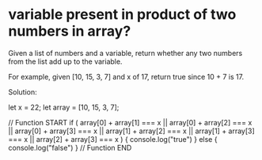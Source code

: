 # variable present in product of two numbers in array?

Given a list of numbers and a variable, return whether any two numbers from the list add up to the variable.

For example, given [10, 15, 3, 7] and x of 17, return true since 10 + 7 is 17.

Solution:

let x = 22;
let array = [10, 15, 3, 7];

// Function START
if ( 
    array[0] + array[1] === x || 
    array[0] + array[2] === x || 
    array[0] + array[3] === x ||
    array[1] + array[2] === x ||
    array[1] + array[3] === x ||
    array[2] + array[3] === x 
    ) {
    console.log("true")
} else {
    console.log("false")
}
// Function END
